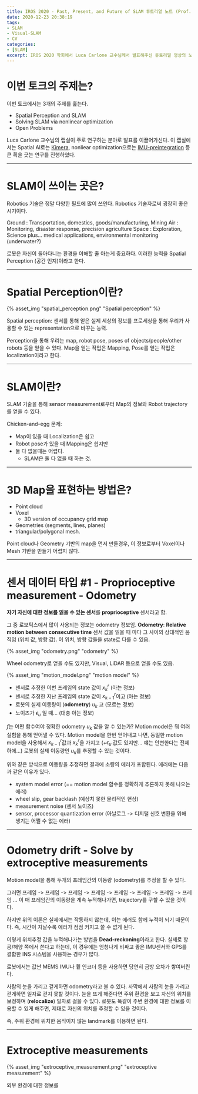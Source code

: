 ```yaml
---
title: IROS 2020 - Past, Present, and Future of SLAM 튜토리얼 노트 (Prof. Luca Carlone 발표)
date: 2020-12-23 20:38:19
tags: 
- SLAM
- Visual-SLAM
- CV
categories: 
- [SLAM]
excerpt: IROS 2020 학회에서 Luca Carlone 교수님께서 발표해주신 튜토리얼 영상의 노트입니다.
---
```


# 이번 토크의 주제는?

이번 토크에서는 3개의 주제를 훑는다.
- Spatial Perception and SLAM
- Solving SLAM via nonlinear optimization
- Open Problems

Luca Carlone 교수님의 랩실이 주로 연구하는 분야로 발표를 이끌어가신다.
이 랩실에서는 Spatial AI로는 [Kimera](https://youtu.be/-5XxXRABXJs), nonliear optimization으로는 [IMU-preintegration](https://ieeexplore.ieee.org/document/7557075) 등 큰 획을 긋는 연구를 진행하였다.

---

# SLAM이 쓰이는 곳은?

Robotics 기술은 정말 다양한 필드에 많이 쓰인다.
Robotics 기술자로써 굉장히 좋은 시기이다.

Ground : Transportation, domestics, goods/manufacturing, Mining
Air : Monitoring, disaster response, precision agriculture
Space : Exploration, Science
plus... medical applications, environmental monitoring (underwater?)

로봇은 자신이 돌아다니는 환경을 이해할 줄 아는게 중요하다.
이러한 능력을 Spatial Perception (공간 인지)이라고 한다.

---

# Spatial Perception이란?

{% asset_img "spatial_perception.png" "Spatial perception" %}

Spatial perception: 센서를 통해 얻은 실제 세상의 정보를 프로세싱을 통해 우리가 사용할 수 있는 representation으로 바꾸는 능력.

Perception을 통해 우리는 map, robot pose, poses of objects/people/other robots 등을 얻을 수 있다.
Map을 얻는 작업은 Mapping, Pose를 얻는 작업은 localization이라고 한다.

---

# SLAM이란?

SLAM 기술을 통해 sensor measurement로부터 Map의 정보와 Robot trajectory를 얻을 수 있다. 

Chicken-and-egg 문제:
- Map이 있을 때 Localization은 쉽고
- Robot pose가 있을 때 Mapping은 쉽지만
- 둘 다 없을때는 어렵다.
  - SLAM은 둘 다 없을 때 하는 것.

--- 

# 3D Map을 표현하는 방법은?

- Point cloud
- Voxel
  - 3D version of occupancy grid map
- Geometries (segments, lines, planes)
- triangular/polygonal mesh.

Point cloud나 Geometry 기반의 map을 먼저 만들경우, 이 정보로부터 Voxel이나 Mesh 기반을 만들기 어렵지 않다. 

---

# 센서 데이터 타입 #1 - Proprioceptive measurement - Odometry

**자기 자신에 대한 정보를 읽을 수 있는 센서**를 **proprioceptive** 센서라고 함.

그 중 로보틱스에서 많이 사용되는 정보는 odometry 정보임.
**Odometry**: **Relative motion between consecutive time**
센서 값을 읽을 때 마다 그 사이의 상대적인 움직임 (위치 값, 방향 값).
이 위치, 방향 값들을 state로 다룰 수 있음.

{% asset_img "odometry.png" "odometry" %}

Wheel odometry로 얻을 수도 있지만,
Visual, LiDAR 등으로 얻을 수도 있음.

{% asset_img "motion_model.png" "motion model" %}

- 센서로 추정한 이번 프레임의 state 값이 $x_{k}^{r}$ (아는 정보)
- 센서로 추정한 지난 프레임의 state 값이 $x_{k-1}^{r}$이고 (아는 정보)
- 로봇의 실제 이동량이 (**odometry**) $u_{k}$ 고 (모르는 정보)
- 노이즈가 $\epsilon_{u}$ 일 때... (대충 아는 정보)

$f$는 어떤 함수여야 정확한 odometry $u_{k}$ 값을 알 수 있는가?
Motion model은 뭐 여러 실험을 통해 얻어낼 수 있다.
Motion model을 한번 얻어내고 나면, 동일한 motion model을 사용해서 $x_{k-1}^{r}$값과 $x_{k}^{r}$을 가지고 (+$\epsilon_{u}$ 값도 있지만... 얘는 안변한다는 전제하에...) 로봇의 실제 이동량인 $u_{k}$를 추정할 수 있는 것이다.

위와 같은 방식으로 이동량을 추정하면 결과에 소량의 에러가 포함된다.
에러에는 다음과 같은 이유가 있다. 
- system model error (== motion model 함수를 정확하게 추론하지 못해 나오는 에러)
- wheel slip, gear backlash (예상치 못한 물리적인 현상)
- measurement noise (센서 노이즈)
- sensor, processor quantization error (아날로그 -> 디지털 신호 변환을 위해 생기는 어쩔 수 없는 에러)

---

# Odometry drift - Solve by extroceptive measurements

Motion model을 통해 두개의 프레임간의 이동량 (odometry)를 추정을 할 수 있다.

그러면
프레임 -> 프레임 -> 프레임 -> 프레임 -> 프레임 -> 프레임 -> 프레임 -> 프레임 ...
이 매 프레임간의 이동량을 계속 누적해나가면, trajectory를 구할 수 있을 것이다.

하지만 위의 이론은 실제에서는 작동하지 않는데, 이는 에러도 함께 누적이 되기 때문이다.
즉, 시간이 지날수록 에러가 점점 커지고 쓸 수 없게 된다.

이렇게 위치추정 값을 누적해나가는 방법을 **Dead-reckoning**이라고 한다.
실제로 항공/해양 쪽에서 쓴다고 하는데, 이 경우에는 엄청나게 비싸고 좋은 IMU센서와 GPS를 결합한 INS 시스템을 사용하는 경우가 많다.

로봇에서는 값싼 MEMS IMU나 휠 인코더 등을 사용하면 당연히 금방 오차가 쌓여버린다.

사람의 눈을 가리고 걷게하면 odometry라고 볼 수 있다.
사막에서 사람의 눈을 가리고 걷게하면 일자로 걷지 못할 것이다.
눈을 뜨게 해준다면 주위 환경을 보고 자신의 위치를 보정하며 (**relocalize**) 일자로 걸을 수 있다. 
로봇도 똑같이 주변 환경에 대한 정보를 이용할 수 있게 해주면, 제대로 자신의 위치를 추정할 수 있을 것이다.

즉, 주위 환경에 위치한 움직이지 않는 landmark를 이용하면 된다. 

---

# Extroceptive measurements

{% asset_img "extroceptive_measurement.png" "extroceptive measurement" %}

외부 환경에 대한 정보를 